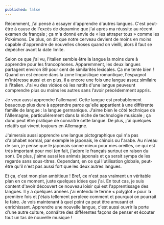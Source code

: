 ```yaml
---
published: false
---
```

Récemment, j'ai pensé à essayer d'apprendre d'autres langues. C'est peut-être à cause de l'excès de dopamine que j'ai après ma réussite au récent examen de français ; ça m'a donné envie de « les attraper tous » comme les Pokémons. De plus, on dit que notre cerveau devient de moins en moins capable d'apprendre de nouvelles choses quand on vieilli, alors il faut se dépêcher avant la date limite.

Selon ce que j'ai vu, l'italien semble être la langue la moins dure à apprendre pour les francophones. Apparemment, les deux langues partagent environ 89 pour cent de similarités lexicales. Ça me tente bien ! Quand on est encore dans la zone linguistique romantique, l'espagnol m'intéresse aussi et en plus, il a encore une fois une langue assez similaire à l'italien. J'ai vu des vidéos où les natifs d'une langue peuveunt comprendre plus ou moins les autres sans l'avoir précédemment appris.

Je veux aussi apprendre l'allemand. Cette langue est probablement beaucoup plus dure à apprendre parce qu'elle appartient à une différente famille de langue : la langue germanique. J'aime bien le côté technique de l'Allemagne, particulièrement dans la niche de technologie musicale ; ça donc peut être pratique de connaître cette langue. De plus, j'ai quelques relatifs qui vivent toujours en Allemagne.

J'aimerais aussi apprendre une langue pictographique qui n'a pas d'alphabet normal, par exemple le japonais, le chinois ou l'arabe. Au niveau de son, je pense que le japonais sonne mieux pour mes oreilles, ce qui est très important pour moi (en fait, j'adore le français surtout en raison du son). De plus, j'aime aussi les animés japonais et ça serait sympa de les regarde sans sous-titres. Cependant, en ce qui l'utilisation globale, peut-être qu'il n'est pas aussi fort que les deux autres langues.

Et ça, c'est mon plan ambitieux ! Bref, ce n'est pas vraiment un véritable plan en ce moment, juste quelques idées que j'ai. En tout cas, je suis content d'avoir découvert ce nouveau loisir qui est l'apprentissage des langues. Il y a quelques années j'ai entendu le terme « polyglot » pour la première fois et j'étais tellement perplexe comment et pourquoi on pourrait le faire. Je vois maintenant à quel point ça peut être amusant et enrichissant. Apprendre une nouvelle langue, c'est aussi ouvrir la porte d'une autre culture, connâitre des différentes façons de penser et écouter tout un tas de nouvelle musique !